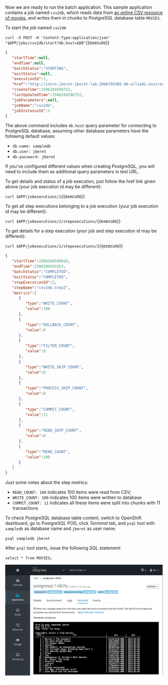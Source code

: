 Now we are ready to run the batch application. This sample application contains a job
named ``csv2db``, which reads data from 
[an online CSV resource of movies](https://raw.githubusercontent.com/jberet/jsr352/master/jberet-support/src/test/resources/movies-2012.csv), 
and writes them in chunks to PostgreSQL database table ``MOVIES``.

To start the job named ``csv2db``

``curl -X POST -H 'Content-Type:application/json' "$APP/jobs/csv2db/start?db.host=$DB"``{{execute}}

```json
{
   "startTime":null,
   "endTime":null,
   "batchStatus":"STARTING",
   "exitStatus":null,
   "executionId":1,
   "href":"http://intro-jberet-jberet-lab.2886795305-80-ollie02.environments.katacoda.com/intro-jberet/api/jobexecutions/1",
   "createTime":1506284588752,
   "lastUpdatedTime":1506284588752,
   "jobParameters":null,
   "jobName":"csv2db",
   "jobInstanceId":1
}
```

The above command includes ``db.host`` query parameter for connecting to PostgreSQL database, assuming
other database parameters have the following default values:

* ``db.name: sampledb``
* ``db.user: jberet``
* ``db.password: jberet``

If you've configured different values when creating PostgreSQL, you will need to include them as additional
query parameters in test URL.

To get details and status of a job execution, just follow the href link given above 
(your job execution id may be different):

``curl $APP/jobexecutions/1``{{execute}}

To get all step executions belonging to a job execution (your job execution id may be different):

``curl $APP/jobexecutions/1/stepexecutions/``{{execute}}

To get details for a step execution (your job and step execution id may be different):

``curl $APP/jobexecutions/1/stepexecutions/2``{{execute}}

```json
{
   "startTime":1506284589019,
   "endTime":1506284591953,
   "batchStatus":"COMPLETED",
   "exitStatus":"COMPLETED",
   "stepExecutionId":2,
   "stepName":"csv2db.step2",
   "metrics":[
      {
         "type":"WRITE_COUNT",
         "value":100
      },
      {
         "type":"ROLLBACK_COUNT",
         "value":0
      },
      {
         "type":"FILTER_COUNT",
         "value":0
      },
      {
         "type":"WRITE_SKIP_COUNT",
         "value":0
      },
      {
         "type":"PROCESS_SKIP_COUNT",
         "value":0
      },
      {
         "type":"COMMIT_COUNT",
         "value":11
      },
      {
         "type":"READ_SKIP_COUNT",
         "value":0
      },
      {
         "type":"READ_COUNT",
         "value":100
      }
   ]
}
```
Just some notes about the step metrics:

* ``READ_COUNT: 100`` indicates 100 items were read from CSV; 
* ``WRITE_COUNT: 100`` indicates 100 items were written to database
* ``COMMIT_COUNT: 11`` indicates all these items were split into chunks with 11 transactions

To check PostgreSQL database table content, switch to OpenShift dashboard, 
go to PostgreSQL POD, click _Terminal_ tab, and ``psql`` tool with ``sampledb`` as database name
and ``jberet`` as user name:

``psql sampledb jberet``

After ``psql`` tool starts, issue the following SQL statement:

``select * from MOVIES;``

![PostgreSQL Table Content](../../assets/intro-openshift/java-batch-processing/06-psql.png)


